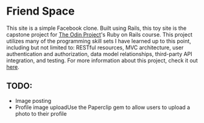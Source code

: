 # Friend Space
This site is a simple Facebook clone.
Built using Rails, this toy site is the capstone project for
<a href="https://www.theodinproject.com/home">The Odin Project</a>'s Ruby on Rails course.
This project utilizes many of the programming skill sets I have learned up to this point, including but not limited to:
RESTful resources, MVC architecture, user authentication and authorization, data model relationships, third-party API integration, and testing.
For more information about this project, check it out
<a href="https://www.theodinproject.com/courses/ruby-on-rails/lessons/final-project?ref=lnav">here</a>.

## TODO:
* Image posting
* Profile image uploadUse the Paperclip gem to allow users to upload a photo to their profile
